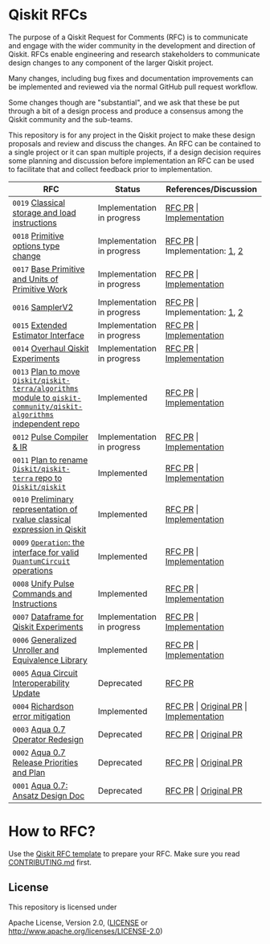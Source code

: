 # Qiskit RFCs

The purpose of a Qiskit Request for Comments (RFC) is to communicate and engage
with the wider community in the development and direction of Qiskit. RFCs enable
engineering and research stakeholders to communicate design changes to any
component of the larger Qiskit project.

Many changes, including bug fixes and documentation improvements can be
implemented and reviewed via the normal GitHub pull request workflow.

Some changes though are "substantial", and we ask that these be put through a
bit of a design process and produce a consensus among the Qiskit community and
the sub-teams.

This repository is for any project in the Qiskit project to make these design
proposals and review and discuss the changes. An RFC can be contained to a
single project or it can span multiple projects, if a design decision requires
some planning and discussion before implementation an RFC can be used to
facilitate that and collect feedback prior to implementation.

| RFC | Status | References/Discussion |
| --- | ------ | --------------------- |
| `0019` [Classical storage and load instructions](0019-classical-stores.md) | Implementation in progress | [RFC PR](https://github.com/Qiskit/RFCs/pull/50/) \| [Implementation](https://github.com/Qiskit/qiskit/issues/10922) |
| `0018` [Primitive options type change](0018-primitive-options-type.md) | Implementation in progress | [RFC PR](https://github.com/Qiskit/RFCs/pull/52/) \| Implementation: [1](https://github.com/Qiskit/qiskit/pull/11542), [2](https://github.com/Qiskit/qiskit/pull/11594) |
| `0017` [Base Primitive and Units of Primitive Work](0017-base-primitive-unification.md) | Implementation in progress | [RFC PR](https://github.com/Qiskit/RFCs/pull/53/) \| [Implementation](https://github.com/Qiskit/qiskit/pull/11524) |
| `0016` [SamplerV2](0016-sampler-interface.md) | Implementation in progress | [RFC PR](https://github.com/Qiskit/RFCs/pull/56/) \| Implementation: [1](https://github.com/Qiskit/qiskit/pull/11566), [2](https://github.com/Qiskit/qiskit/pull/11529) |
| `0015` [Extended Estimator Interface](0015-estimator-interface.md) | Implementation in progress | [RFC PR](https://github.com/Qiskit/RFCs/pull/51) \| [Implementation](https://github.com/Qiskit/qiskit/pull/11227) |
| `0014` [Overhaul Qiskit Experiments](0014-overhaul-qiskit-experiments.md) | Implementation in progress | [RFC PR](https://github.com/Qiskit/RFCs/pull/47) \| [Implementation](https://github.com/Qiskit-Extensions/qiskit-experiments/issues/1268) |
| `0013` [Plan to move `Qiskit/qiskit-terra/algorithms` module to `qiskit-community/qiskit-algorithms` independent repo](0013-algorithms-migration.md) | Implemented | [RFC PR](https://github.com/Qiskit/RFCs/pull/44/) \| [Implementation](https://github.com/Qiskit/RFCs/issues/48)|
| `0012` [Pulse Compiler & IR](0012-Pulse-Compiler-and-IR.md) | Implementation in progress | [RFC PR](https://github.com/Qiskit/RFCs/pull/45) \| [Implementation](https://github.com/Qiskit/qiskit/issues/10759)|
| `0011` [Plan to rename `Qiskit/qiskit-terra` repo to `Qiskit/qiskit`](0011-repo-rename.md) | Implemented | [RFC PR](https://github.com/Qiskit/RFCs/pull/31) \| [Implementation](https://github.com/Qiskit/RFCs/issues/41) |
| `0010` [Preliminary representation of rvalue classical expression in Qiskit](0010-simple-classical-representations.md) | Implemented | [RFC PR](https://github.com/Qiskit/RFCs/pull/30) \| [Implementation](https://github.com/Qiskit/qiskit-terra/issues/10239) |
| `0009` [`Operation`: the interface for valid `QuantumCircuit` operations](0009-interface-for-circuit-operations.md) | Implemented | [RFC PR](https://github.com/Qiskit/RFCs/pull/25) \| [Implementation](https://github.com/Qiskit/qiskit-terra/pull/7087)|
| `0008` [Unify Pulse Commands and Instructions](0008-unify-pulse-commands-and-instructions.md) | Implemented | [RFC PR](https://github.com/Qiskit/RFCs/pull/12) \| [Implementation](https://github.com/Qiskit/qiskit-terra/issues/3750)
| `0007` [Dataframe for Qiskit Experiments](0007-experiment-dataframe.md) | Implementation in progress | [RFC PR](https://github.com/Qiskit/rfcs/pull/28) \| [Implementation](https://github.com/Qiskit/RFCs/issues/62) |
| `0006` [Generalized Unroller and Equivalence Library](0006-rfc-generalized-unroller-and-equivalence-library.md) | Implemented | [RFC PR](https://github.com/Qiskit/rfcs/pull/6) \| [Implementation](https://github.com/Qiskit/qiskit-terra/pull/3946)|
| `0005` [Aqua Circuit Interoperability Update](0005-Aqua_circuit_interoperability.md) | Deprecated | [RFC PR](https://github.com/Qiskit/RFCs/pull/17) |
| `0004` [Richardson error mitigation](0004-error-mitigation.md) | Implemented | [RFC PR](https://github.com/Qiskit/rfcs/pull/3) \| [Original PR](https://github.com/Qiskit/qiskit-metapackage/pull/768) \| [Implementation](https://github.com/qiskit-community/prototype-zne) | 
| `0003` [Aqua 0.7 Operator Redesign](0003-Aqua_0.7_operator_redesign.md) | Deprecated | [RFC PR](https://github.com/Qiskit/rfcs/pull/8) \| [Original PR](https://github.com/Qiskit/qiskit-aqua/pull/742)|
| `0002` [Aqua 0.7 Release Priorities and Plan](0002-Aqua_0.7_release_priorities_and_plan.md) | Deprecated |[RFC PR](https://github.com/Qiskit/rfcs/pull/7) \| [Original PR](https://github.com/Qiskit/qiskit-aqua/pull/785)|
| `0001` [Aqua 0.7: Ansatz Design Doc](0001-ansatz-rfc.md) | Deprecated |[RFC PR](https://github.com/Qiskit/rfcs/pull/5) \| [Original PR](https://github.com/Qiskit/qiskit-aqua/pull/747) |


# How to RFC?
Use the [Qiskit RFC template](0000-template.md) to prepare your RFC. Make sure you read [CONTRIBUTING.md](CONTRIBUTING.md) first.

## License
[License]: #license

This repository is licensed under

 Apache License, Version 2.0, ([LICENSE](LICENSE) or <http://www.apache.org/licenses/LICENSE-2.0>)
